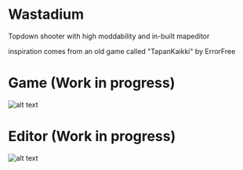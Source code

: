 # Wastadium
Topdown shooter with high moddability and in-built mapeditor

inspiration comes from an old game called "TapanKaikki" by ErrorFree

# Game (Work in progress)
![alt text](https://i.imgur.com/DMmw1Jo.png)
# Editor (Work in progress)
![alt text](https://i.imgur.com/99b4sjq.png)

